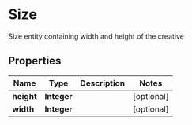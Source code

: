 

# Size

Size entity containing width and height of the creative

## Properties

| Name | Type | Description | Notes |
|------------ | ------------- | ------------- | -------------|
|**height** | **Integer** |  |  [optional] |
|**width** | **Integer** |  |  [optional] |



